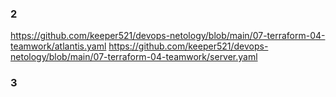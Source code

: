 ### 2 ###
https://github.com/keeper521/devops-netology/blob/main/07-terraform-04-teamwork/atlantis.yaml
https://github.com/keeper521/devops-netology/blob/main/07-terraform-04-teamwork/server.yaml
### 3 ###
